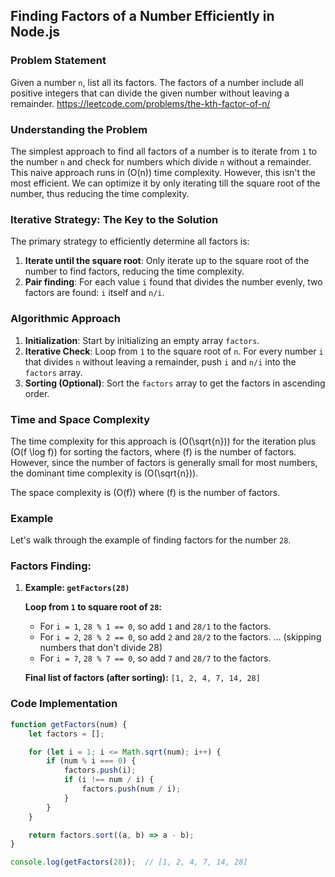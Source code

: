 ## **Finding Factors of a Number Efficiently in Node.js**

### **Problem Statement**

Given a number `n`, list all its factors. The factors of a number include all positive integers that can divide the given number without leaving a remainder.
https://leetcode.com/problems/the-kth-factor-of-n/

### **Understanding the Problem**

The simplest approach to find all factors of a number is to iterate from `1` to the number `n` and check for numbers which divide `n` without a remainder. This naive approach runs in \(O(n)\) time complexity. However, this isn't the most efficient. We can optimize it by only iterating till the square root of the number, thus reducing the time complexity.

### **Iterative Strategy: The Key to the Solution**

The primary strategy to efficiently determine all factors is:

1. **Iterate until the square root**: Only iterate up to the square root of the number to find factors, reducing the time complexity.
2. **Pair finding**: For each value `i` found that divides the number evenly, two factors are found: `i` itself and `n/i`.

### **Algorithmic Approach**

1. **Initialization**: Start by initializing an empty array `factors`.
2. **Iterative Check**: Loop from `1` to the square root of `n`. For every number `i` that divides `n` without leaving a remainder, push `i` and `n/i` into the `factors` array.
3. **Sorting (Optional)**: Sort the `factors` array to get the factors in ascending order.

### **Time and Space Complexity**

The time complexity for this approach is \(O(\sqrt{n})\) for the iteration plus \(O(f \log f)\) for sorting the factors, where \(f\) is the number of factors. However, since the number of factors is generally small for most numbers, the dominant time complexity is \(O(\sqrt{n})\).

The space complexity is \(O(f)\) where \(f\) is the number of factors. 

### **Example**
Let's walk through the example of finding factors for the number `28`.

### Factors Finding:

1. **Example: `getFactors(28)`**

   **Loop from `1` to square root of `28`:**
   - For `i = 1`, `28 % 1 == 0`, so add `1` and `28/1` to the factors.
   - For `i = 2`, `28 % 2 == 0`, so add `2` and `28/2` to the factors.
   ... (skipping numbers that don't divide 28)
   - For `i = 7`, `28 % 7 == 0`, so add `7` and `28/7` to the factors.

   **Final list of factors (after sorting):** `[1, 2, 4, 7, 14, 28]`

### **Code Implementation**

```javascript
function getFactors(num) {
    let factors = [];

    for (let i = 1; i <= Math.sqrt(num); i++) {
        if (num % i === 0) {
            factors.push(i);
            if (i !== num / i) {
                factors.push(num / i);
            }
        }
    }

    return factors.sort((a, b) => a - b);
}

console.log(getFactors(28));  // [1, 2, 4, 7, 14, 28]
```
